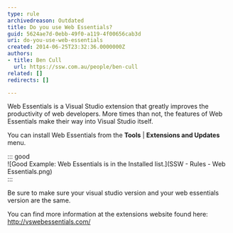 ```yaml
---
type: rule
archivedreason: Outdated
title: Do you use Web Essentials?
guid: 5624ae7d-0ebb-49f0-a119-4f00656cab3d
uri: do-you-use-web-essentials
created: 2014-06-25T23:32:36.0000000Z
authors:
- title: Ben Cull
  url: https://ssw.com.au/people/ben-cull
related: []
redirects: []

---
```


Web Essentials is a Visual Studio extension that greatly improves the productivity of web developers. More times than not, the features of Web Essentials make their way into Visual Studio itself. 
<!--endintro-->

You can install Web Essentials from the  **Tools** |  **Extensions and Updates** menu.

::: good  
![Good Example: Web Essentials is in the Installed list.](SSW - Rules - Web Essentials.png)  
:::

Be sure to make sure your visual studio version and your web essentials version are the same.

You can find more information at the extensions website found here: http://vswebessentials.com/
